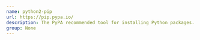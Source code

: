 ```yaml
---
name: python2-pip
url: https://pip.pypa.io/
description: The PyPA recommended tool for installing Python packages.
group: None
---
```

